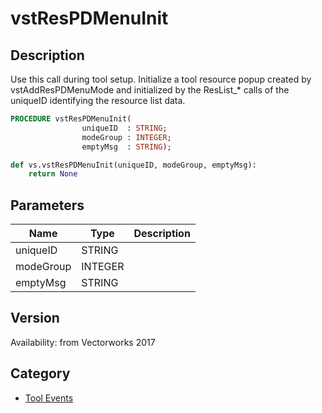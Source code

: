 # vstResPDMenuInit

## Description
Use this call during tool setup. Initialize a tool resource popup created by vstAddResPDMenuMode and initialized by the ResList_* calls of the uniqueID identifying the resource list data.

```pascal
PROCEDURE vstResPDMenuInit(
				uniqueID  : STRING;
				modeGroup : INTEGER;
				emptyMsg  : STRING);
```

```python
def vs.vstResPDMenuInit(uniqueID, modeGroup, emptyMsg):
    return None
```

## Parameters
|Name|Type|Description|
|---|---|---|
|uniqueID|STRING|   |
|modeGroup|INTEGER|   |
|emptyMsg|STRING|   |

## Version
Availability: from Vectorworks 2017

## Category
* [Tool Events](../Categories/Tool%20Events.md)
